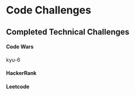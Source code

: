 # Code Challenges

## Completed Technical Challenges

#### Code Wars
  kyu-6
  
  
#### HackerRank


#### Leetcode
